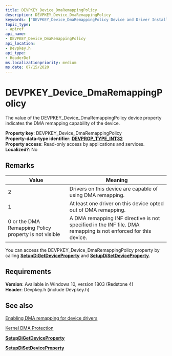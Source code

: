 ```yaml
---
title: DEVPKEY_Device_DmaRemappingPolicy
description: DEVPKEY_Device_DmaRemappingPolicy
keywords: ["DEVPKEY_Device_DmaRemappingPolicy Device and Driver Installation"]
topic_type:
- apiref
api_name:
- DEVPKEY_Device_DmaRemappingPolicy
api_location:
- Devpkey.h
api_type:
- HeaderDef
ms.localizationpriority: medium
ms.date: 07/15/2020
---
```


# DEVPKEY_Device_DmaRemappingPolicy

The value of the DEVPKEY_Device_DmaRemappingPolicy device property indicates the DMA remapping capability of the device.

**Property key**: DEVPKEY_Device_DmaRemappingPolicy  
**Property-data-type identifier**: [**DEVPROP_TYPE_INT32**](devprop-type-int32.md)  
**Property access**: Read-only access by applications and services.  
**Localized?**: No  

 
Remarks
-------

| Value | Meaning |
| ----- | ------- |
| 2     | Drivers on this device are capable of using DMA remapping. |
| 1     | At least one driver on this device opted out of DMA remapping. |
| 0 or the DMA Remapping Policy property is not visible | A DMA remapping INF directive is not specified in the INF file. DMA remapping is not enforced for this device. |


You can access the DEVPKEY_Device_DmaRemappingPolicy property by calling [**SetupDiGetDeviceProperty**](/windows/win32/api/setupapi/nf-setupapi-setupdigetdevicepropertyw) and [**SetupDiSetDeviceProperty**](/windows/win32/api/setupapi/nf-setupapi-setupdisetdevicepropertyw).

Requirements
------------

**Version**: Available in Windows 10, version 1803 (Redstone 4)  
**Header**: Devpkey.h (include Devpkey.h)  


## See also

[Enabling DMA remapping for device drivers](../pci/enabling-dma-remapping-for-device-drivers.md)

[Kernel DMA Protection](/windows/security/information-protection/kernel-dma-protection-for-thunderbolt)

[**SetupDiGetDeviceProperty**](/windows/win32/api/setupapi/nf-setupapi-setupdigetdevicepropertyw)

[**SetupDiSetDeviceProperty**](/windows/win32/api/setupapi/nf-setupapi-setupdisetdevicepropertyw)
